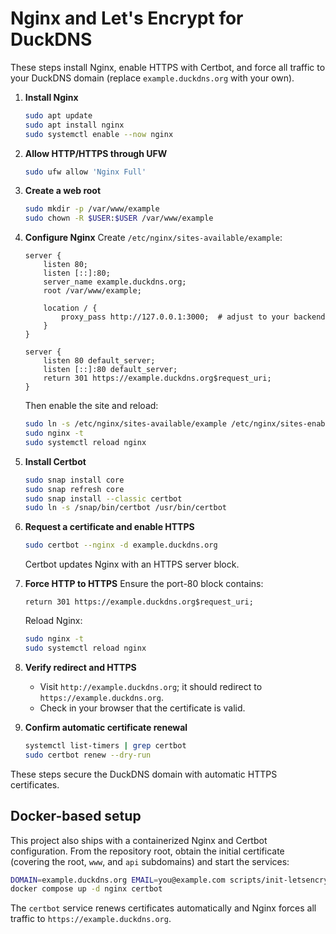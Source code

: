 # Nginx and Let's Encrypt for DuckDNS

These steps install Nginx, enable HTTPS with Certbot, and force all traffic to
your DuckDNS domain (replace `example.duckdns.org` with your own).

1. **Install Nginx**
   ```bash
   sudo apt update
   sudo apt install nginx
   sudo systemctl enable --now nginx
   ```

2. **Allow HTTP/HTTPS through UFW**
   ```bash
   sudo ufw allow 'Nginx Full'
   ```

3. **Create a web root**
   ```bash
   sudo mkdir -p /var/www/example
   sudo chown -R $USER:$USER /var/www/example
   ```

4. **Configure Nginx** Create `/etc/nginx/sites-available/example`:
   ```nginx
   server {
       listen 80;
       listen [::]:80;
       server_name example.duckdns.org;
       root /var/www/example;

       location / {
           proxy_pass http://127.0.0.1:3000;  # adjust to your backend
       }
   }

   server {
       listen 80 default_server;
       listen [::]:80 default_server;
       return 301 https://example.duckdns.org$request_uri;
   }
   ```
   Then enable the site and reload:
   ```bash
   sudo ln -s /etc/nginx/sites-available/example /etc/nginx/sites-enabled/
   sudo nginx -t
   sudo systemctl reload nginx
   ```

5. **Install Certbot**
   ```bash
   sudo snap install core
   sudo snap refresh core
   sudo snap install --classic certbot
   sudo ln -s /snap/bin/certbot /usr/bin/certbot
   ```

6. **Request a certificate and enable HTTPS**
   ```bash
   sudo certbot --nginx -d example.duckdns.org
   ```
   Certbot updates Nginx with an HTTPS server block.

7. **Force HTTP to HTTPS** Ensure the port-80 block contains:
   ```nginx
   return 301 https://example.duckdns.org$request_uri;
   ```
   Reload Nginx:
   ```bash
   sudo nginx -t
   sudo systemctl reload nginx
   ```

8. **Verify redirect and HTTPS**
   - Visit `http://example.duckdns.org`; it should redirect to
     `https://example.duckdns.org`.
   - Check in your browser that the certificate is valid.

9. **Confirm automatic certificate renewal**
   ```bash
   systemctl list-timers | grep certbot
   sudo certbot renew --dry-run
   ```

These steps secure the DuckDNS domain with automatic HTTPS certificates.

## Docker-based setup

This project also ships with a containerized Nginx and Certbot configuration.
From the repository root, obtain the initial certificate (covering the root,
`www`, and `api` subdomains) and start the services:

```bash
DOMAIN=example.duckdns.org EMAIL=you@example.com scripts/init-letsencrypt.sh
docker compose up -d nginx certbot
```

The `certbot` service renews certificates automatically and Nginx forces all
traffic to `https://example.duckdns.org`.
